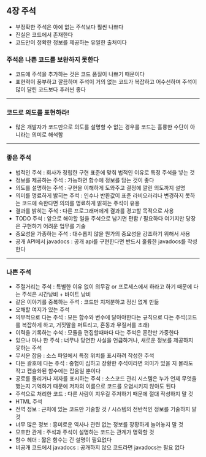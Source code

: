 
## 4장 주석

* 부정확한 주석은 아예 없는 주석보다 훨씬 나쁘다
* 진실은 코드에서 존재한다 
* 코드만이 정확한 정보를 제공하는 유일한 출처이다
### 주석은 나쁜 코드를 보완하지 못한다
* 코드에 주석을 추가하는 것은 코드 품질이 나쁘기 때문이다
* 표현력이 풍부하고 깔끔하며 주석이 거의 없는 코드가 복잡하고 어수선하며 주석이 많이 달린 코드보다 후러씬 좋다
------------
### 코드로 의도를 표현하라!
* 많은 개발자가 코드만으로 의도를 설명할 수 없는 경우를 코드는 흘륭한 수단이 아니라는 의미로 해석함
------------
### 좋은 주석
* 법적인 주석 : 회사가 정립한 구현 표준에 맞춰 법적인 이유로 특정 주석을 넣는 것
* 정보를 제공하는 주석 : 가능하면 함수에 정보를 담는 것이 좋다
* 의도를 설명하는 주석 : 구현을 이해하게 도와주고 결정에 깔린 의도까지 설명
* 의미를 명료하게 밝히는 주석 : 인수나 반환값이 표준 라비으러리나 변경하지 못하는 코드에 속한다면 의믜를 명료하게 밝히는 주석이 유용
* 결과를 밝히는 주석 : 다른 프로그래머에게 결과를 경고할 목적으로 사용
* TODO 주석 : 앞으로 해야할 일을 주석으로 남기면 편함 / 필요하다 여기지만 당장은 구현하기 어려운 업무를 기술
* 중요성을 가종하는 주석 : 대수롭지 않을 뭔가의 중요성을 강조하기 위해서 사용
* 공개 API에서 javadocs : 공개 api를 구현한다면 반드시 훌륭한 javadocs를 작성한다
------------
### 나쁜 주석
* 주절거리는 주석 : 특별한 이유 없이 의무감 or 프로세스에서 하라고 하기 때문에 다는 주석은 시간낭비 + 바이트 낭비
* 같은 이야기를 중복하는 주석 : 코드만 지저분하고 정신 없게 만듦
* 오해할 여지가 있는 주석
* 의무적으로 다는 주석 : 모든 함수와 변수에 달아야한다는 규칙으로 다는 주석(코드를 복잡하게 하고, 거짓말을 퍼트리고, 혼동과 무질서를 초래)
* 이력을 기록하는 수석 : 모듈을 편집할때마다 다는 주석은 혼란만 가중한다
* 있으나 마나 한 주석 : 너무나 당연한 사실을 언급하거나, 새로운 정보를 제공하지 못하는 주석
* 무서운 잡음 : 소스 파일에서 특정 위치를 표시하려 작성한 주석
* 다든 괄호에 다는 주석 : 중헙이 심하고 장황한 주석이라면 의미가 있을 지 몰라도 작고 캡슐화된 함수에는 잡음일 뿐이다
* 공로를 돌리거나 저자를 표시하는 주석 : 소스코드 관리 시스템은 누가 언제 무엇을 했는지 기억하기 때문에 저자의 이름으로 코드를 오염시키지 않아도 된다
* 주석으로 처리한 코드 : 다른 사람이 지우길 주저하기 때문에 절대 작성하지 말 것
* HTML 주석
* 전역 정보 : 근처에 있는 코드만 기술할 것 / 시스템의 전반적인 정보를 기술하지 말 것
* 너무 많은 정보 : 흥미로운 역사나 관련 없는 정보를 장황하게 늘어놓지 말 것
* 모호한 관계 : 주석과 주석이 설명하는 코드는 관계가 명확할 것
* 함수 헤더 : 짧은 함수는 긴 설명이 필요없다
* 비공개 코드에서 javadocs : 공개하지 않으 코드라면 javadocs는 필요 없다
